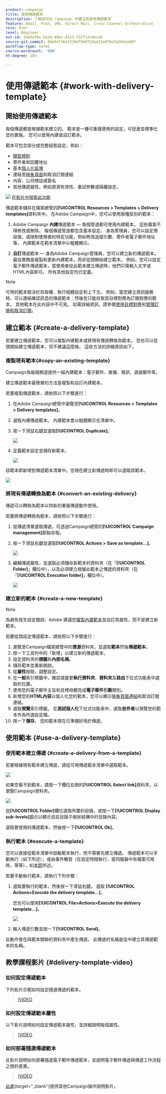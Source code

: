 ```yaml
---
product: campaign
title: 使用傳遞範本
description: 了解如何在 Campaign 中建立和使用傳遞範本
feature: Email, Push, SMS, Direct Mail, Cross Channel Orchestration
role: User
level: Beginner
exl-id: 3a4de36e-ba24-49ec-8113-f32f12c8ecdd
source-git-commit: 08e04f3642320df94d719a415e878e3a26d2e00f
workflow-type: tm+mt
source-wordcount: '990'
ht-degree: 18%

---
```


# 使用傳遞範本 {#work-with-delivery-template}

## 開始使用傳遞範本

每個傳遞都是根據範本建立的。 範本是一種可重複使用的設定，可促進並標準化您的實施。 您可以使用內建或自訂範本。

範本可包含部分或完整組態設定，例如：

* [類型規則](../../automation/campaign-opt/campaign-typologies.md)
* 寄件者和回覆地址
* 基本[個人化區塊](../send/personalization-blocks.md)
* 連結至[映象頁面](../send/mirror-page.md)和取消訂閱連結
* 內容、公司標誌或簽名
* 其他傳遞屬性，例如資源有效性、重試參數或隔離設定。

![](assets/do-not-localize/how-to-video.png) [在影片中探索此功能](#delivery-template-video)

傳遞範本儲存在檔案總管的&#x200B;**[!UICONTROL Resources > Templates > Delivery templates]**&#x200B;資料夾中。 在Adobe Campaign中，您可以使用兩種型別的範本：

1. Adobe Campaign **內建**&#x200B;傳遞範本 — 每個管道都可使用內建範本。 這些檔案不得修改或刪除。 每個傳遞管道都包含基本設定。 身為管理員，您可以設定預設值，或限制使用者的特定功能，例如修改追蹤引數、寄件者電子郵件地址等。 內建範本在範本清單中以粗體顯示。

1. **自訂**&#x200B;傳遞範本 — 身為Adobe Campaign管理員，您可以建立新的傳遞範本。 最佳實務是複製和更新內建範本，而非從頭開始建立範本。 例如，您可以設定電子郵件傳遞範本，當使用者從此範本建立傳遞時，他們只需輸入文字或HTML內容即可。 所有其他設定均已定義。

>[!NOTE]
>
>可用的範本取決於存取權、執行個體設定和上下文。 例如，當您建立資訊服務時，可以連結確認訊息的傳遞範本：然後您只能存取其目標對應為訂閱對應的範本。 其他範本在此內容中不可見。 如需詳細資訊，請參閱[使用目標對應](../audiences/target-mappings.md)和[管理訂閱和取消訂閱](../start/subscriptions.md)。


## 建立範本 {#create-a-delivery-template}

若要建立傳遞範本，您可以複製內建範本或將現有傳遞轉換為範本。 您也可以從頭開始建立傳遞範本，但不建議這麼做。 這些方法的詳細資訊如下。

### 複製現有範本{#copy-an-existing-template}

Campaign為每個頻道提供一組內建範本：電子郵件、推播、簡訊、直接郵件等。

建立傳遞範本最簡單的方法是複製和自訂內建範本。

若要複製傳遞範本，請依照以下步驟進行：

1. 在Adobe Campaign總管中瀏覽至&#x200B;**[!UICONTROL Resources > Templates > Delivery templates]**。
1. 選取內建傳遞範本。 內建範本會以粗體顯示在清單中。
1. 按一下滑鼠右鍵並選取&#x200B;**[!UICONTROL Duplicate]**。

   ![](assets/duplicate-built-in-template.png)

1. 定義範本設定並儲存新範本。

   ![](assets/delivery-template-new.png)

該範本即新增到傳遞範本清單中。您現在建立新傳遞時即可以選取該範本。

![](assets/select-the-new-template.png)

### 將現有傳遞轉換為範本 {#convert-an-existing-delivery}

傳遞可以轉換為範本以供新的重複傳遞動作使用。

若要將傳遞轉換為範本，請依照以下步驟進行：

1. 從傳遞清單選取傳遞，可透過Campaign總管的&#x200B;**[!UICONTROL Campaign management]**&#x200B;節點存取。

1. 按一下滑鼠右鍵並選取&#x200B;**[!UICONTROL Actions > Save as template...]**。

   ![](assets/save-as-template.png)

1. 編輯傳遞屬性，並選取必須儲存新範本的資料夾（在「**[!UICONTROL Folder]**」欄位中），以及必須建立根據此範本之傳遞的資料夾（在「**[!UICONTROL Execution folder]**」欄位中）。

   ![](assets/template-select-folders.png)

### 建立新的範本 {#create-a-new-template}

>[!NOTE]
>
>為避免發生設定錯誤，Adobe 建議您[複製內建範本](#copy-an-existing-template)並自訂其屬性，而不是建立新範本。

若要從頭設定傳遞範本，請依照以下步驟進行：

1. 瀏覽至Campaign檔案總管中的&#x200B;**資源**&#x200B;資料夾，並選取&#x200B;**範本**&#x200B;然後&#x200B;**傳遞範本**。
1. 按一下工具列中的「新增&#x200B;**&#x200B;**」以建立新的傳遞範本。
1. 設定資料夾的&#x200B;**標籤**&#x200B;和&#x200B;**內部名稱**。
1. 儲存範本並重新開啟。
1. 從&#x200B;**屬性**&#x200B;按鈕，調整設定。
1. 在&#x200B;**一般**&#x200B;索引標籤中，確認或變更&#x200B;**執行資料夾**、**資料夾**&#x200B;及&#x200B;**路由**&#x200B;下拉式功能表中選取的位置。
1. 使用您的電子郵件主旨和目標母體完成&#x200B;**電子郵件引數**&#x200B;類別。
1. 新增您的&#x200B;**HTML內容**&#x200B;以個人化您的範本，您可以顯示[映象頁面連結](../send/mirror-page.md)和取消訂閱連結。
1. 選取&#x200B;**預覽**&#x200B;索引標籤。 在&#x200B;**測試個人化**&#x200B;下拉式功能表中，選取&#x200B;**收件者**&#x200B;以預覽您的範本作為所選設定檔。
1. 按一下&#x200B;**儲存**。 您的範本現在已準備好用於傳遞。


## 使用範本 {#use-a-delivery-template}

### 使用範本建立傳遞 {#create-a-delivery-from-a-template}

若要根據現有範本建立傳遞，請從可用傳遞範本清單中選取範本。

![](assets/select-the-new-template.png)

如果您看不到範本，請按一下欄位右側的&#x200B;**[!UICONTROL Select link]**&#x200B;資料夾，以瀏覽Campaign資料夾。

![](assets/browse-templates.png)

從&#x200B;**[!UICONTROL Folder]**&#x200B;欄位選取所要的目錄，或按一下&#x200B;**[!UICONTROL Display sub-levels]**&#x200B;圖示以顯示目前目錄子樹狀結構中的目錄內容。

選取要使用的傳遞範本，然後按一下&#x200B;**[!UICONTROL Ok]**。

### 執行範本 {#execute-a-template}

您可以直接從範本清單中啟動範本執行，而不需要先建立傳遞。 傳遞範本可以手動執行（如下所述），或由事件觸發（在設定時間執行，當伺服器中有檔案可用時，等等），如[本節](https://experienceleague.adobe.com/zh-hant/docs/campaign/automation/workflows/wf-activities/action-activities/delivery)所述。

若要手動執行範本，請執行下列步驟：

1. 選取要執行的範本，然後按一下滑鼠右鍵。 選取 **[!UICONTROL Actions>Execute the delivery template...]**。

   您也可以使用&#x200B;**[!UICONTROL File>Actions>Execute the delivery template...]**。

   ![](assets/execute-delivery-template.png)

1. 輸入傳遞引數並按一下&#x200B;**[!UICONTROL Send]**。

此動作會在與範本關聯的資料夾中產生傳遞。 此傳遞的名稱是從中建立其傳遞範本的名稱。

## 教學課程影片 {#delivery-template-video}

### 如何設定傳遞範本

下列影片示範如何設定隨選傳遞的範本。

>[!VIDEO](https://video.tv.adobe.com/v/342082?quality=12)

### 如何設定傳遞範本屬性

以下影片說明如何設定傳遞範本屬性，並詳細說明每個屬性。

>[!VIDEO](https://video.tv.adobe.com/v/3443412?quality=12&captions=chi_hant)

### 如何部署隨選傳遞範本

此影片說明如何部署隨選電子郵件傳遞範本，並說明電子郵件傳遞與傳遞工作流程之間的差異。

>[!VIDEO](https://video.tv.adobe.com/v/3444968?quality=12&captions=chi_hant)

[此處](https://experienceleague.adobe.com/docs/campaign-learn/tutorials/getting-started/introduction-to-adobe-campaign.html?lang=zh-Hant){target="_blank"}提供其他Campaign操作說明影片。
